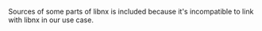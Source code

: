 Sources of some parts of libnx is included because it's incompatible to link with libnx in our use case.
